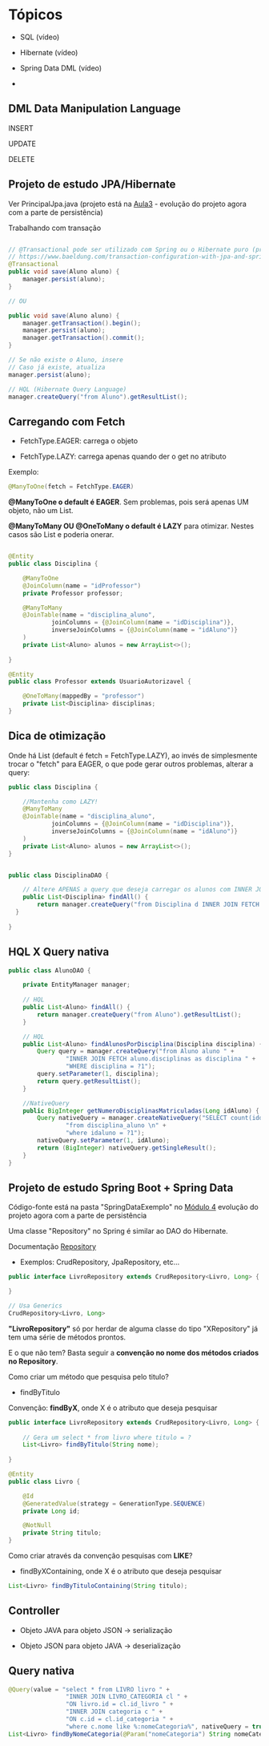 # Tópicos

 - SQL (vídeo)

 - Hibernate (vídeo)

 - Spring Data DML (vídeo) 

 - []()

## DML Data Manipulation Language

INSERT

UPDATE

DELETE 

## Projeto de estudo JPA/Hibernate

Ver PrincipalJpa.java (projeto está na [Aula3](../Modulo_3) - evolução do projeto agora com a parte de persistência)

Trabalhando com transação

```java

// @Transactional pode ser utilizado com Spring ou o Hibernate puro (precisa outras configurações)
// https://www.baeldung.com/transaction-configuration-with-jpa-and-spring
@Transactional
public void save(Aluno aluno) {	
	manager.persist(aluno);	
}

// OU

public void save(Aluno aluno) {
	manager.getTransaction().begin();
	manager.persist(aluno);
	manager.getTransaction().commit();
}

```

```java
// Se não existe o Aluno, insere
// Caso já existe, atualiza
manager.persist(aluno);
```
 
 ```java
 // HQL (Hibernate Query Language)
 manager.createQuery("from Aluno").getResultList();
 ```

## Carregando com Fetch

 - FetchType.EAGER: carrega o objeto

 - FetchType.LAZY: carrega apenas quando der o get no atributo

Exemplo: 

```java
@ManyToOne(fetch = FetchType.EAGER)
```

**@ManyToOne o default é EAGER**. Sem problemas, pois será apenas UM objeto, não um List.

**@ManyToMany OU @OneToMany o default é LAZY** para otimizar. Nestes casos são List e poderia onerar.

```java

@Entity
public class Disciplina {

	@ManyToOne
	@JoinColumn(name = "idProfessor")
	private Professor professor;

	@ManyToMany
	@JoinTable(name = "disciplina_aluno",
			joinColumns = {@JoinColumn(name = "idDisciplina")},
			inverseJoinColumns = {@JoinColumn(name = "idAluno")}
	)
	private List<Aluno> alunos = new ArrayList<>();
	
}

@Entity
public class Professor extends UsuarioAutorizavel {

    @OneToMany(mappedBy = "professor")
    private List<Disciplina> disciplinas;
}
```

## Dica de otimização
 
Onde há List (default é fetch = FetchType.LAZY), ao invés de simplesmente trocar o "fetch" para EAGER, o que pode gerar outros problemas, alterar a query:

```java
public class Disciplina {

	//Mantenha como LAZY!
	@ManyToMany
	@JoinTable(name = "disciplina_aluno",
            joinColumns = {@JoinColumn(name = "idDisciplina")},
            inverseJoinColumns = {@JoinColumn(name = "idAluno")}
    )
    private List<Aluno> alunos = new ArrayList<>();
}	


public class DisciplinaDAO {

	// Altere APENAS a query que deseja carregar os alunos com INNER JOIN FETCH
	public List<Disciplina> findAll() {
        return manager.createQuery("from Disciplina d INNER JOIN FETCH d.alunos").getResultList();
  }
  
}

```

## HQL X Query nativa

```java
public class AlunoDAO {

	private EntityManager manager;
	
	// HQL
 	public List<Aluno> findAll() {
		return manager.createQuery("from Aluno").getResultList();
	}

	// HQL
	public List<Aluno> findAlunosPorDisciplina(Disciplina disciplina) {
		Query query = manager.createQuery("from Aluno aluno " +
                "INNER JOIN FETCH aluno.disciplinas as disciplina " +
                "WHERE disciplina = ?1");
		query.setParameter(1, disciplina);
		return query.getResultList();
    }

	//NativeQuery
	public BigInteger getNumeroDisciplinasMatriculadas(Long idAluno) {
		Query nativeQuery = manager.createNativeQuery("SELECT count(iddisciplina) \n" +
                "from disciplina_aluno \n" +
                "where idaluno = ?1");
		nativeQuery.setParameter(1, idAluno);
		return (BigInteger) nativeQuery.getSingleResult();
    }	
}
```

## Projeto de estudo Spring Boot + Spring Data

Código-fonte está na pasta "SpringDataExemplo" no [Módulo 4](../Modulo_4) evolução do projeto agora com a parte de persistência

Uma classe "Repository" no Spring é similar ao DAO do Hibernate.

Documentação [Repository](https://docs.spring.io/spring-data/commons/docs/current/api/org/springframework/data/repository/package-summary.html)
 
 - Exemplos: CrudRepository, JpaRepository, etc...

```java
public interface LivroRepository extends CrudRepository<Livro, Long> {

}

// Usa Generics
CrudRepository<Livro, Long>

```

**"LivroRepository"** só por herdar de alguma classe do tipo "XRepository" já tem uma série de métodos prontos.

E o que não tem? Basta seguir a **convenção no nome dos métodos criados no Repository**.

Como criar um método que pesquisa pelo titulo?
  - findByTitulo
  
Convenção: **findByX**, onde X é o atributo que deseja pesquisar

```java
public interface LivroRepository extends CrudRepository<Livro, Long> {
	
	// Gera um select * from livro where titulo = ?	
	List<Livro> findByTitulo(String nome);
	
}	

@Entity
public class Livro {

    @Id
    @GeneratedValue(strategy = GenerationType.SEQUENCE)
    private Long id;

    @NotNull
    private String titulo;
}	
```

Como criar através da convenção pesquisas com **LIKE**?
 - findByXContaining, onde X é o atributo que deseja pesquisar

```java
List<Livro> findByTituloContaining(String titulo);
```

## Controller 

 - Objeto JAVA para objeto JSON -> serialização
 
 - Objeto JSON para objeto JAVA -> deserialização
 
 
## Query nativa

```java
@Query(value = "select * from LIVRO livro " +
				"INNER JOIN LIVRO_CATEGORIA cl " +
				"ON livro.id = cl.id_livro " +
				"INNER JOIN categoria c " +
				"ON c.id = cl.id_categoria " +
				"where c.nome like %:nomeCategoria%", nativeQuery = true)
List<Livro> findByNomeCategoria(@Param("nomeCategoria") String nomeCategoria);


```



